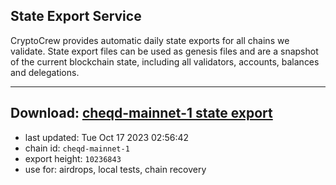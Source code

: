 ## State Export Service
CryptoCrew provides automatic daily state exports for all chains we validate. State export files can be used as genesis files and are a snapshot of the current blockchain state, including all validators, accounts, balances and delegations.

---
**Download: [cheqd-mainnet-1 state export](https://dl.ccvalidators.com/SERVICE/cheqd/cheqd-mainnet-1_export_10236843.json)**
---

- last updated: Tue Oct 17 2023 02:56:42
- chain id: `cheqd-mainnet-1`
- export height: `10236843`
- use for: airdrops, local tests, chain recovery
